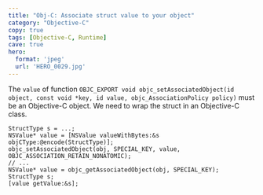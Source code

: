 ```yaml
---
title: "Obj-C: Associate struct value to your object"
category: "Objective-C"
copy: true
tags: [Objective-C, Runtime]
cave: true
hero:
  format: 'jpeg'
  url: 'HERO_0029.jpg'
---
```


The `value` of function `OBJC_EXPORT void objc_setAssociatedObject(id object, const void *key, id value, objc_AssociationPolicy policy)` must be an Objective-C object. We need to wrap the struct in an Objective-C class.

```objc
StructType s = ...;
NSValue* value = [NSValue valueWithBytes:&s objCType:@encode(StructType)];
objc_setAssociatedObject(obj, SPECIAL_KEY, value, OBJC_ASSOCIATION_RETAIN_NONATOMIC);
// ...
NSValue* value = objc_getAssociatedObject(obj, SPECIAL_KEY);
StructType s;
[value getValue:&s];
```
